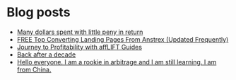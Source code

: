 # Blog posts
<!-- BLOG-POST-LIST:START -->
- [Many dollars spent with little peny in return](https://afflift.com/f/threads/many-dollars-spent-with-little-peny-in-return.10368/)
- [FREE Top Converting Landing Pages From Anstrex &lpar;Updated Frequently&rpar;](https://afflift.com/f/threads/free-top-converting-landing-pages-from-anstrex-updated-frequently.2596/)
- [Journey to Profitability with affLIFT Guides](https://afflift.com/f/threads/journey-to-profitability-with-afflift-guides.10148/)
- [Back after a decade](https://afflift.com/f/threads/back-after-a-decade.10349/)
- [Hello everyone. I am a rookie in arbitrage and I am still learning. I am from China.](https://afflift.com/f/threads/hello-everyone-i-am-a-rookie-in-arbitrage-and-i-am-still-learning-i-am-from-china.10360/)
<!-- BLOG-POST-LIST:END -->
